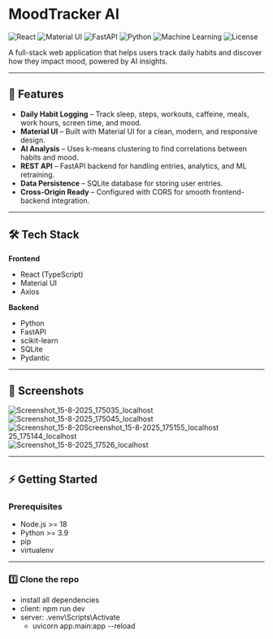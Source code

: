 # MoodTracker AI

![React](https://img.shields.io/badge/Frontend-React%20%2B%20TypeScript-blue)
![Material UI](https://img.shields.io/badge/UI-Material%20UI-blueviolet)
![FastAPI](https://img.shields.io/badge/Backend-FastAPI-green)
![Python](https://img.shields.io/badge/Language-Python-yellow)
![Machine Learning](https://img.shields.io/badge/ML-KMeans-orange)
![License](https://img.shields.io/badge/license-MIT-lightgrey)

A full-stack web application that helps users track daily habits and discover how they impact mood, powered by AI insights.

---

## 🚀 Features

- **Daily Habit Logging** – Track sleep, steps, workouts, caffeine, meals, work hours, screen time, and mood.
- **Material UI** – Built with Material UI for a clean, modern, and responsive design.
- **AI Analysis** – Uses k-means clustering to find correlations between habits and mood.
- **REST API** – FastAPI backend for handling entries, analytics, and ML retraining.
- **Data Persistence** – SQLite database for storing user entries.
- **Cross-Origin Ready** – Configured with CORS for smooth frontend-backend integration.

---

## 🛠 Tech Stack

**Frontend**

- React (TypeScript)
- Material UI
- Axios

**Backend**

- Python
- FastAPI
- scikit-learn
- SQLite
- Pydantic

---

## 📸 Screenshots

![Screenshot_15-8-2025_175035_localhost](https://github.com/user-attachments/assets/6af9d8e1-ca56-491d-89a2-c0c6b57a3e12)
![Screenshot_15-8-2025_175045_localhost](https://github.com/user-attachments/assets/e4482494-0c6d-4142-906f-53636bfa40b6)
![Screenshot_15-8-20![Screenshot_15-8-2025_175155_localhost](https://github.com/user-attachments/assets/920e02d1-eae8-4782-88b0-d9936ea99389)
25_175144_localhost](https://github.com/user-attachments/assets/af02c9cb-50b5-4189-b6ca-07cef98ec4f3)
![Screenshot_15-8-2025_17526_localhost](https://github.com/user-attachments/assets/bece869f-feb2-4072-b1f2-beb582b4042d)

---

## ⚡ Getting Started

### Prerequisites

- Node.js >= 18
- Python >= 3.9
- pip
- virtualenv

---

### 1️⃣ Clone the repo

- install all dependencies
- client: npm run dev
- server: .venv\Scripts\Activate
  - uvicorn app.main:app --reload
